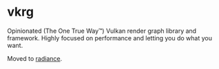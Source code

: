 # vkrg

Opinionated (The One True Way™) Vulkan render graph library and framework. 
Highly focused on performance and letting you do what you want.

Moved to [radiance](https://github.com/SparkyPotato/radiance/tree/main/crates/graph).
